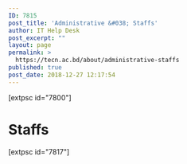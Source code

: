 ```yaml
---
ID: 7815
post_title: 'Administrative &#038; Staffs'
author: IT Help Desk
post_excerpt: ""
layout: page
permalink: >
  https://tecn.ac.bd/about/administrative-staffs
published: true
post_date: 2018-12-27 12:17:54
---
```

[extpsc id="7800"]
<h1>Staffs</h1>
[extpsc id="7817"]